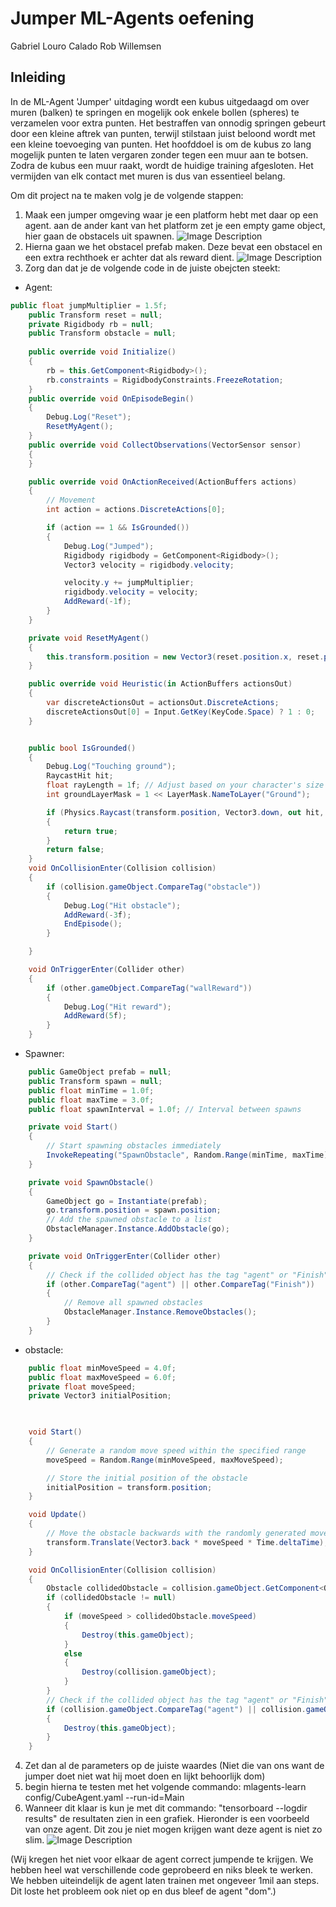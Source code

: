 # Jumper ML-Agents oefening
Gabriel Louro Calado
Rob Willemsen
## Inleiding

In de ML-Agent 'Jumper' uitdaging wordt een kubus uitgedaagd om over muren (balken) te springen en mogelijk ook enkele bollen (spheres) te verzamelen voor extra punten. Het bestraffen van onnodig springen gebeurt door een kleine aftrek van punten, terwijl stilstaan juist beloond wordt met een kleine toevoeging van punten. Het hoofddoel is om de kubus zo lang mogelijk punten te laten vergaren zonder tegen een muur aan te botsen. Zodra de kubus een muur raakt, wordt de huidige training afgesloten. Het vermijden van elk contact met muren is dus van essentieel belang.

Om dit project na te maken volg je de volgende stappen:

1. Maak een jumper omgeving waar je een platform hebt met daar op een agent. aan de ander kant van het platform zet je een empty game object, hier gaan de obstacels uit spawnen.
![Image Description](Images/JumperPrefab.png)
3. Hierna gaan we het obstacel prefab maken. Deze bevat een obstacel en een extra rechthoek er achter dat als reward dient.
![Image Description](Images/JumperObstaclePrefab.png)
5. Zorg dan dat je de volgende code in de juiste obejcten steekt:
- Agent:
```cs
public float jumpMultiplier = 1.5f;
    public Transform reset = null;
    private Rigidbody rb = null;
    public Transform obstacle = null;
    
    public override void Initialize()
    {
        rb = this.GetComponent<Rigidbody>();
        rb.constraints = RigidbodyConstraints.FreezeRotation;
    }
    public override void OnEpisodeBegin()
    {
        Debug.Log("Reset");
        ResetMyAgent();
    }
    public override void CollectObservations(VectorSensor sensor)
    {
    }

    public override void OnActionReceived(ActionBuffers actions)
    {
        // Movement
        int action = actions.DiscreteActions[0];

        if (action == 1 && IsGrounded())
        {
            Debug.Log("Jumped");
            Rigidbody rigidbody = GetComponent<Rigidbody>();
            Vector3 velocity = rigidbody.velocity;

            velocity.y += jumpMultiplier;
            rigidbody.velocity = velocity;
            AddReward(-1f);
        }
    }

    private void ResetMyAgent()
    {
        this.transform.position = new Vector3(reset.position.x, reset.position.y, reset.position.z);
    }

    public override void Heuristic(in ActionBuffers actionsOut)
    {
        var discreteActionsOut = actionsOut.DiscreteActions;
        discreteActionsOut[0] = Input.GetKey(KeyCode.Space) ? 1 : 0;
    }


    public bool IsGrounded()
    {
        Debug.Log("Touching ground");
        RaycastHit hit;
        float rayLength = 1f; // Adjust based on your character's size
        int groundLayerMask = 1 << LayerMask.NameToLayer("Ground");

        if (Physics.Raycast(transform.position, Vector3.down, out hit, rayLength, groundLayerMask))
        {
            return true;
        }
        return false;
    }
    void OnCollisionEnter(Collision collision)
    {
        if (collision.gameObject.CompareTag("obstacle"))
        {
            Debug.Log("Hit obstacle");
            AddReward(-3f);
            EndEpisode();
        }

    }

    void OnTriggerEnter(Collider other)
    {
        if (other.gameObject.CompareTag("wallReward"))
        {
            Debug.Log("Hit reward");
            AddReward(5f);
        }
    }
```
- Spawner:
```cs
    public GameObject prefab = null;
    public Transform spawn = null;
    public float minTime = 1.0f;
    public float maxTime = 3.0f;
    public float spawnInterval = 1.0f; // Interval between spawns

    private void Start()
    {
        // Start spawning obstacles immediately
        InvokeRepeating("SpawnObstacle", Random.Range(minTime, maxTime), spawnInterval);
    }

    private void SpawnObstacle()
    {
        GameObject go = Instantiate(prefab);
        go.transform.position = spawn.position;
        // Add the spawned obstacle to a list
        ObstacleManager.Instance.AddObstacle(go);
    }

    private void OnTriggerEnter(Collider other)
    {
        // Check if the collided object has the tag "agent" or "Finish"
        if (other.CompareTag("agent") || other.CompareTag("Finish"))
        {
            // Remove all spawned obstacles
            ObstacleManager.Instance.RemoveObstacles();
        }
    }
```
- obstacle:
```cs
    public float minMoveSpeed = 4.0f;
    public float maxMoveSpeed = 6.0f;
    private float moveSpeed;
    private Vector3 initialPosition;

    

    void Start()
    {
        // Generate a random move speed within the specified range
        moveSpeed = Random.Range(minMoveSpeed, maxMoveSpeed);

        // Store the initial position of the obstacle
        initialPosition = transform.position;
    }

    void Update()
    {
        // Move the obstacle backwards with the randomly generated move speed
        transform.Translate(Vector3.back * moveSpeed * Time.deltaTime);
    }

    void OnCollisionEnter(Collision collision)
    {
        Obstacle collidedObstacle = collision.gameObject.GetComponent<Obstacle>();
        if (collidedObstacle != null)
        {
            if (moveSpeed > collidedObstacle.moveSpeed)
            {
                Destroy(this.gameObject);
            }
            else
            {
                Destroy(collision.gameObject);
            }
        }
        // Check if the collided object has the tag "agent" or "Finish"
        if (collision.gameObject.CompareTag("agent") || collision.gameObject.CompareTag("Finish"))
        {
            Destroy(this.gameObject);
        }
    }
```

4. Zet dan al de parameters op de juiste waardes (Niet die van ons want de jumper doet niet wat hij moet doen en lijkt behoorlijk dom)
5. begin hierna te testen met het volgende commando: mlagents-learn config/CubeAgent.yaml --run-id=Main
6. Wanneer dit klaar is kun je met dit commando: "tensorboard --logdir results" de resultaten zien in een grafiek. Hieronder is een voorbeeld van onze agent. Dit zou je niet mogen krijgen want deze agent is niet zo slim.
![Image Description](Images/Grafiek.png)

(Wij kregen het niet voor elkaar de agent correct jumpende te krijgen. We hebben heel wat verschillende code geprobeerd en niks bleek te werken. We hebben uiteindelijk de agent laten trainen met ongeveer 1mil aan steps. Dit loste het probleem ook niet op en dus bleef de agent "dom".)
